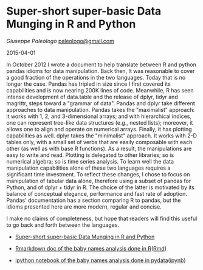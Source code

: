 # Super-short super-basic Data Munging in R and Python

*Giuseppe Paleologo* <paleologo@gmail.com>

2015-04-01

In October 2012 I wrote a document to help translate between R and python pandas idioms for data manipulation. Back then, It was reasonable to cover a good fraction of the operations in the two languages. Today that is no longer the case. Pandas has tripled in size since I first covered its capabilities and is now nearing 200K lines of code. Meanwhile, R has seen intense development of data.table and the release of dplyr, tidyr and magrittr, steps toward a "grammar of data". Pandas and dplyr take different approaches to data manipulation. Pandas takes the "maximalist" approach: it works with 1, 2, and 3-dimensional arrays; and with hierarchical indices, one can represent tree-like data structures (e.g., nested lists); moreover, it allows one to align and operate on numerical arrays. Finally, it has plotting capabilities as well. dplyr takes the "minimalist" approach. It works with 2-D tables only, with a small set of verbs that are easily composable with each other (as well as with base R functions). As a result, the manipulations are easy to write and read. Plotting is delegated to other libraries; so is numerical algebra; so is time series analysis. To learn well the data manipulation capabilities alone of these two languages requires a significant time investment. To reflect these changes, I chose to focus on manipulation of tabular data alone, therefore using a subset of pandas for Python, and of dplyr + tidyr in R. The choice of  the latter is motivated by its balance of conceptual elegance, performance and fast rate of adoption. Pandas' documentation has a section comparing R to pandas, but the idioms presented here are more modern, regular and concise.

I make no claims of completeness, but hope that readers will find this useful to go back and forth between the languages.


* [Super-short super-basic Data Munging in R and Python](https://github.com/contravariant/pandas_dplyr/blob/master/pandas_dplyr.md)

* [Rmarkdown doc of the baby names analysis done in R](https://github.com/contravariant/pandas_dplyr/blob/master/babynames/babynames.pdf)([Rmd](https://github.com/contravariant/pandas_dplyr/blob/master/babynames/babynames.rmd))

* [ipython notebook of the baby names analysis done in pydata](https://github.com/contravariant/pandas_dplyr/blob/master/babynames/babynames_pandas.pdf)([ipynb](https://github.com/contravariant/pandas_dplyr/blob/master/babynames/babynames.ipynb))
